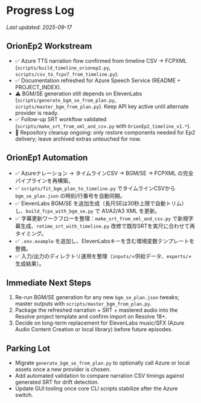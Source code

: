 # Progress Log

_Last updated: 2025-09-17_

## OrionEp2 Workstream
- ✅ Azure TTS narration flow confirmed from timeline CSV → FCPXML (`scripts/build_timeline_orionep2.py`, `scripts/csv_to_fcpx7_from_timeline.py`).
- ✅ Documentation refreshed for Azure Speech Service (README + PROJECT_INDEX).
- ⚠️ BGM/SE generation still depends on ElevenLabs (`scripts/generate_bgm_se_from_plan.py`, `scripts/master_bgm_from_plan.py`). Keep API key active until alternate provider is ready.
- ✅ Follow-up SRT workflow validated (`scripts/make_srt_from_xml_and_csv.py` with `OrionEp2_timeline_v1.*`).
- 🔄 Repository cleanup ongoing: only restore components needed for Ep2 delivery; leave archived extras untouched for now.

## OrionEp1 Automation
- ✅ Azureナレーション → タイムラインCSV → BGM/SE → FCPXML の完全パイプラインを再構築。
- ✅ `scripts/fit_bgm_plan_to_timeline.py` でタイムラインCSVから `bgm_se_plan.json` の時刻/行番号を自動同期。
- ✅ ElevenLabs BGM/SE を追加生成（長尺SEは30秒上限で自動トリム）し、`build_fcpx_with_bgm_se.py` で A1/A2/A3 XML を更新。
- ✅ 字幕更新ワークフローを整理：`make_srt_from_xml_and_csv.py` で新規字幕生成、`retime_srt_with_timeline.py` 改修で既存SRTを実尺に合わせて再タイミング。
- ✅ `.env.example` を追加し、ElevenLabsキーを含む環境変数テンプレートを整備。
- ✅ 入力/出力のディレクトリ運用を整理（`inputs/`=供給データ、`exports/`=生成結果）。

## Immediate Next Steps
1. Re-run BGM/SE generation for any new `bgm_se_plan.json` tweaks; master outputs with `scripts/master_bgm_from_plan.py`.
2. Package the refreshed narration + SRT + mastered audio into the Resolve project template and confirm import on Resolve 18+.
3. Decide on long-term replacement for ElevenLabs music/SFX (Azure Audio Content Creation or local library) before future episodes.

## Parking Lot
- Migrate `generate_bgm_se_from_plan.py` to optionally call Azure or local assets once a new provider is chosen.
- Add automated validation to compare narration CSV timings against generated SRT for drift detection.
- Update GUI tooling once core CLI scripts stabilize after the Azure switch.
